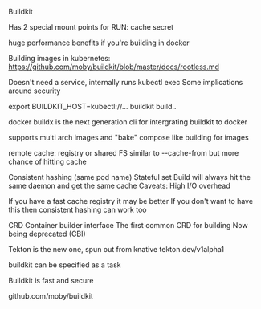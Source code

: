 Buildkit

Has 2 special mount points for RUN:
cache
secret

huge performance benefits if you're building in docker

Building images in kubernetes:
https://github.com/moby/buildkit/blob/master/docs/rootless.md

Doesn't need a service, internally runs kubectl exec
Some implications around security

export BUILDKIT_HOST=kubectl://...
buildkit build..

docker buildx is the next generation cli for intergrating buildkit to docker

supports multi arch images and "bake" compose like building for images

remote cache:
registry or shared FS
similar to --cache-from but more chance of hitting cache

Consistent hashing (same pod name)
Stateful set
Build will always hit the same daemon and get the same cache
Caveats:
High I/O overhead

If you have a fast cache registry it may be better
If you don't want to have this then consistent hashing can work too

CRD
Container builder interface
The first common CRD for building
Now being deprecated (CBI)

Tekton is the new one, spun out from knative
tekton.dev/v1alpha1

buildkit can be specified as a task

Buildkit is fast and secure

github.com/moby/buildkit
